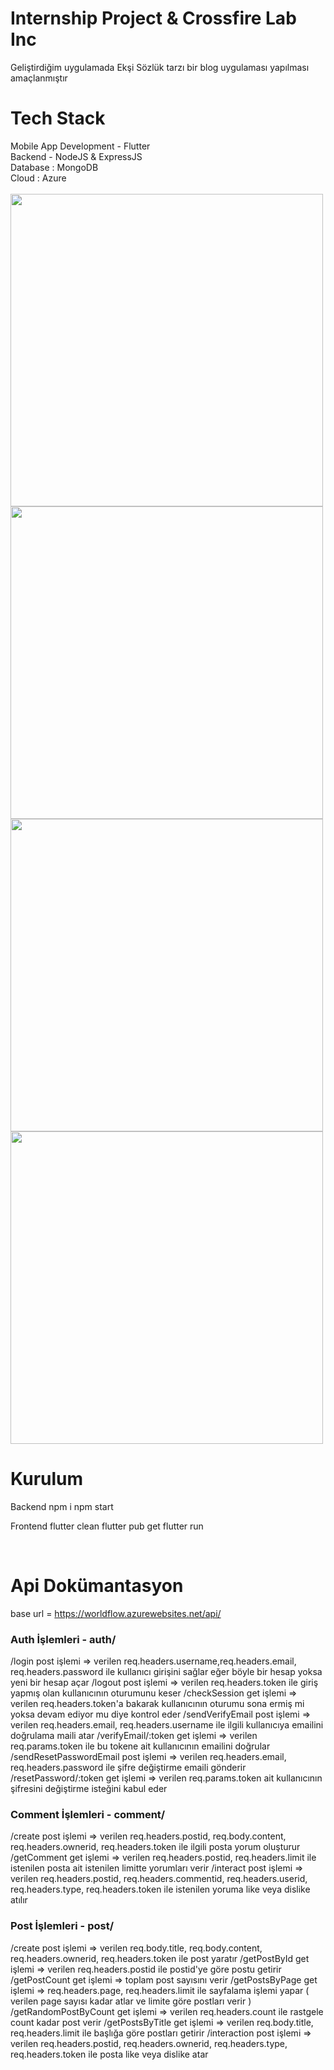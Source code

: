 # Internship Project & Crossfire Lab Inc

Geliştirdiğim uygulamada Ekşi Sözlük tarzı bir blog uygulaması yapılması amaçlanmıştır

<h1>Tech Stack</h1>
Mobile App Development - Flutter <br/> 
Backend - NodeJS & ExpressJS <br/>
Database : MongoDB <br/>
Cloud : Azure <br/>

<br/>
<img src='https://github.com/Ozgur-Ulusoy/WorldFlow/assets/88507880/623b83c3-7fde-444e-93e5-21e4f8477991' width='500'>
<img src='https://github.com/Ozgur-Ulusoy/WorldFlow/assets/88507880/2df1fff6-7204-4723-9614-5324134dc1d8' width='500'>
<img src='https://github.com/Ozgur-Ulusoy/WorldFlow/assets/88507880/0e2af2f3-be67-4a09-8a11-c73950f2818c' width='500'>
<img src='https://github.com/Ozgur-Ulusoy/WorldFlow/assets/88507880/0ebe594c-5bf6-4e34-afb7-d7eefb95b40c' width='500'>
<br/>

# Kurulum
Backend
npm i
npm start

Frontend
flutter clean
flutter pub get
flutter run

<br/>

# Api Dokümantasyon

base url = https://worldflow.azurewebsites.net/api/

<h3>  Auth İşlemleri - auth/ </h3>
/login post işlemi => verilen req.headers.username,req.headers.email, req.headers.password ile kullanıcı girişini sağlar eğer böyle bir hesap yoksa yeni bir hesap açar
/logout post işlemi => verilen req.headers.token ile giriş yapmış olan kullanıcının oturumunu keser
/checkSession get işlemi => verilen req.headers.token'a bakarak kullanıcının oturumu sona ermiş mi yoksa devam ediyor mu diye kontrol eder
/sendVerifyEmail post işlemi => verilen req.headers.email, req.headers.username ile ilgili kullanıcıya emailini doğrulama maili atar
/verifyEmail/:token get işlemi => verilen req.params.token ile bu tokene ait kullanıcının emailini doğrular
/sendResetPasswordEmail post işlemi => verilen req.headers.email, req.headers.password ile şifre değiştirme emaili gönderir
/resetPassword/:token get işlemi => verilen req.params.token ait kullanıcının şifresini değiştirme isteğini kabul eder
<br/>

<h3> Comment İşlemleri - comment/ </h3>
/create post işlemi => verilen req.headers.postid, req.body.content, req.headers.ownerid, req.headers.token ile ilgili posta yorum oluşturur
/getComment get işlemi => verilen req.headers.postid, req.headers.limit ile istenilen posta ait istenilen limitte yorumları verir
/interact post işlemi => verilen req.headers.postid, req.headers.commentid, req.headers.userid, req.headers.type,  req.headers.token ile istenilen yoruma like veya dislike atılır
<br/>

<h3> Post İşlemleri - post/ </h3>
/create post işlemi => verilen req.body.title, req.body.content, req.headers.ownerid, req.headers.token ile post yaratır
/getPostById get işlemi => verilen req.headers.postid ile postid'ye göre postu getirir
/getPostCount get işlemi => toplam post sayısını verir
/getPostsByPage get işlemi => req.headers.page, req.headers.limit ile sayfalama işlemi yapar ( verilen page sayısı kadar atlar ve limite göre postları verir )
/getRandomPostByCount get işlemi => verilen req.headers.count ile rastgele count kadar post verir
/getPostsByTitle get işlemi => verilen req.body.title, req.headers.limit ile başlığa göre postları getirir
/interaction post işlemi => verilen req.headers.postid, req.headers.ownerid, req.headers.type, req.headers.token ile posta like veya dislike atar


